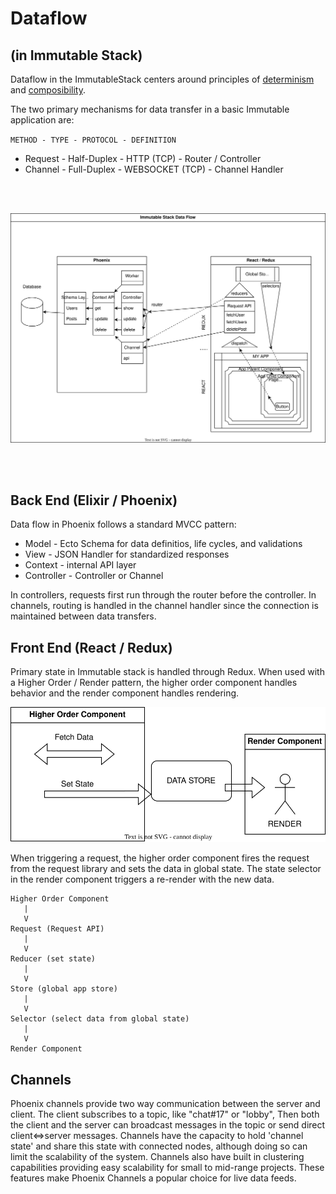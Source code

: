 # Dataflow
## (in Immutable Stack)

Dataflow in the ImmutableStack centers around principles of [determinism](https://github.com/Macioa/ImmutableStuff/blob/master/determinism.md) and [composibility](https://github.com/Macioa/ImmutableStuff/blob/master/composability.md).  

The two primary mechanisms for data transfer in a basic Immutable application are:
<br>

`METHOD - TYPE - PROTOCOL - DEFINITION`
* Request - Half-Duplex - HTTP (TCP) - Router / Controller
* Channel - Full-Duplex - WEBSOCKET (TCP) - Channel Handler

<br><br>

![Immutable Data Flow](https://raw.githubusercontent.com/Macioa/ImmutableStuff/master/dataflow.drawio.svg)

<br><br>

## Back End (Elixir / Phoenix)

Data flow in Phoenix follows a standard MVCC pattern:
* Model - Ecto Schema for data definitios, life cycles, and validations
* View - JSON Handler for standardized responses
* Context - internal API layer
* Controller - Controller or Channel

In controllers, requests first run through the router before the controller. In channels, routing is handled in the channel handler since the connection is maintained between data transfers.

## Front End (React / Redux)

Primary state in Immutable stack is handled through Redux. When used with a Higher Order / Render pattern, the higher order component handles behavior and the render component handles rendering.

![Higher Order Component](https://raw.githubusercontent.com/Macioa/ImmutableStuff/master/higherorder.drawio.svg)

When triggering a request, the higher order component fires the request from the request library and sets the data in global state. The state selector in the render component triggers a re-render with the new data.
```
Higher Order Component
   |
   V
Request (Request API)
   |
   V
Reducer (set state)
   |
   V
Store (global app store)
   |
   V
Selector (select data from global state)
   |
   V
Render Component
```

## Channels
Phoenix channels provide two way communication between the server and client. The client subscribes to a topic, like "chat#17" or "lobby", Then both the client and the server can broadcast messages in the topic or send direct client<=>server messages. Channels have the capacity to hold 'channel state' and share this state with connected nodes, although doing so can limit the scalability of the system. Channels also have built in clustering capabilities providing easy scalability for small to mid-range projects. These features make Phoenix Channels a popular choice for live data feeds.